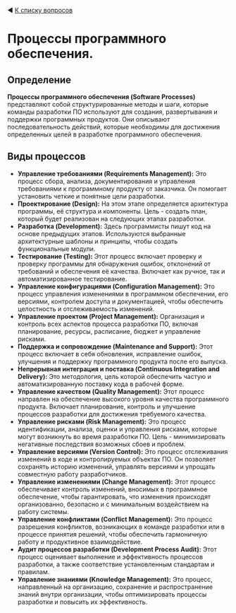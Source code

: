 ◀ [К списку вопросов](../README.md)

# Процессы программного обеспечения.

## Определение

**Процессы программного обеспечения (Software Processes)** представляют собой структурированные методы и шаги, которые команды разработки ПО используют для создания, развертывания и поддержки программных продуктов. Они описывают последовательность действий, которые необходимы для достижения определенных целей в разработке программного обеспечения.

## Виды процессов

* **Управление требованиями (Requirements Management):** Это процесс сбора, анализа, документирования и управления требованиями к программному продукту от заказчика. Он помогает установить четкие и понятные цели разработки.
* **Проектирование (Design):** На этом этапе определяется архитектура программы, её структура и компоненты. Цель - создать план, который будет реализован на следующих этапах разработки.
* **Разработка (Development):** Здесь программисты пишут код на основе предыдущих этапов. Используются выбранные архитектурные шаблоны и принципы, чтобы создать функциональные модули.
* **Тестирование (Testing):** Этот процесс включает проверку и проверку программы для обнаружения ошибок, отклонений от требований и обеспечения её качества. Включает как ручное, так и автоматизированное тестирование.
* **Управление конфигурациями (Configuration Management):** Это процесс управления изменениями в программном обеспечении, его версиями, контролем доступа и документацией, чтобы обеспечить целостность и отслеживаемость изменений.
* **Управление проектом (Project Management):** Организация и контроль всех аспектов процесса разработки ПО, включая планирование, ресурсы, расписание, бюджет и управление рисками.
* **Поддержка и сопровождение (Maintenance and Support):** Этот процесс включает в себя обновления, исправление ошибок, улучшения и поддержку программного продукта после его выпуска.
* **Непрерывная интеграция и поставка (Continuous Integration and Delivery):** Это методология, цель которой обеспечить частую и автоматизированную поставку кода в рабочей форме.
* **Управление качеством (Quality Management):** Этот процесс направлен на обеспечение высокого уровня качества программного продукта. Включает планирование, контроль и улучшение процессов разработки для достижения требуемого качества.
* **Управление рисками (Risk Management):** Это процесс идентификации, анализа, оценки и управления рисками, которые могут возникнуть во время разработки ПО. Цель - минимизировать негативные последствия возможных сбоев и проблем.
* **Управление версиями (Version Control):** Это процесс отслеживания изменений в коде и контролируемых объектах ПО. Он позволяет сохранять историю изменений, управлять версиями и упрощать совместную работу разработчиков.
* **Управление изменениями (Change Management):** Этот процесс обеспечивает контроль изменений, вносимых в программное обеспечение, чтобы гарантировать, что изменения происходят организованно, безопасно и с минимальным воздействием на работу системы.
* **Управление конфликтами (Conflict Management):** Это процесс разрешения конфликтов, возникающих в команде разработки или в процессе принятия решений, чтобы обеспечить гармоничную работу и продуктивное взаимодействие.
* **Аудит процессов разработки (Development Process Audit):** Этот процесс оценивает выполнение и эффективность процессов разработки, а также соответствие установленным стандартам и правилам.
* **Управление знаниями (Knowledge Management):** Это процесс, направленный на организацию, сохранение и распространение знаний внутри организации, чтобы оптимизировать процессы разработки и повысить их эффективность.